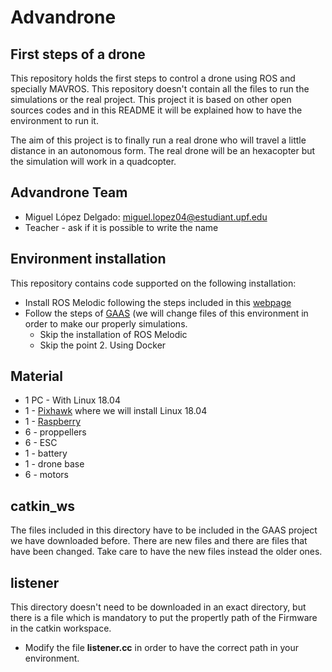 # Advandrone
## First steps of a drone

This repository holds the first steps to control a drone using ROS and specially MAVROS. This repository doesn't contain all the files to run the simulations or the real project. This project it is based on other open sources codes and in this README it will be explained how to have the environment to run it. 

The aim of this project is to finally run a real drone who will travel a little distance in an autonomous form. The real drone will be an hexacopter but the simulation will work in a quadcopter. 

## Advandrone Team

* Miguel López Delgado: miguel.lopez04@estudiant.upf.edu 
* Teacher - ask if it is possible to write the name

## Environment installation

This repository contains code supported on the following installation:

* Install ROS Melodic following the steps included in this [webpage](http://wiki.ros.org/melodic)
* Follow the steps of [GAAS](https://gaas.gitbook.io/guide/software-realization-build-your-own-autonomous-drone/build-your-own-autonomous-drone-e01-offboard-control-and-gazebo-simulation) (we will change files of this environment in order to make our properly simulations. 
  * Skip the installation of ROS Melodic 
  * Skip the point 2. Using Docker

## Material

* 1 PC - With Linux 18.04 
* 1 - [Pixhawk](https://pixhawk.org/) where we will install Linux 18.04
* 1 - [Raspberry](https://www.raspberrypi.org/)
* 6 - proppellers
* 6 - ESC
* 1 - battery
* 1 - drone base
* 6 - motors

## catkin_ws

The files included in this directory have to be included in the GAAS project we have downloaded before. There are new files and there are files that have been changed. Take care to have the new files instead the older ones. 

## listener

This directory doesn't need to be downloaded in an exact directory, but there is a file which is mandatory to put the propertly path of the Firmware in the catkin workspace. 

* Modify the file **listener.cc** in order to have the correct path in your environment. 



   
